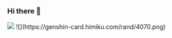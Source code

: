 ### Hi there 👋
<img src="https://genshin-card.himiku.com/detail/3/4070.png"/>
![](https://genshin-card.himiku.com/rand/4070.png)

<!--
**huihuh/huihuh** is a ✨ _special_ ✨ repository because its `README.md` (this file) appears on your GitHub profile.

Here are some ideas to get you started:

- 🔭 I’m currently working on ...
- 🌱 I’m currently learning ...
- 👯 I’m looking to collaborate on ...
- 🤔 I’m looking for help with ...
- 💬 Ask me about ...
- 📫 How to reach me: ...
- 😄 Pronouns: ...
- ⚡ Fun fact: ...
-->
